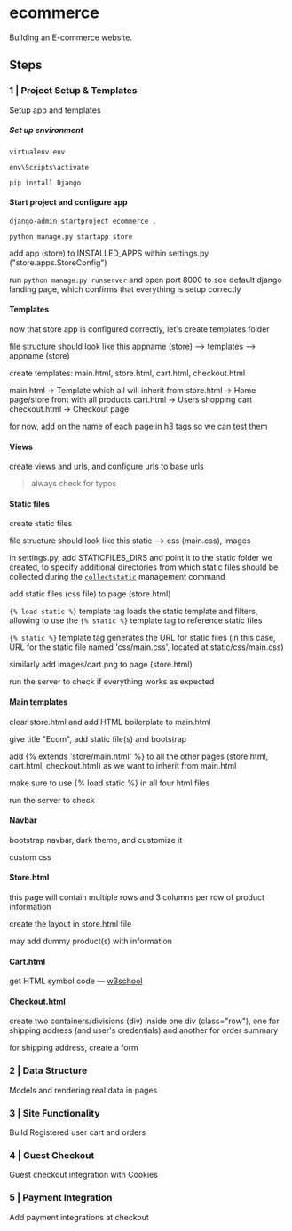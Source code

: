 # ecommerce
Building an E-commerce website.

## Steps

### 1 | Project Setup & Templates
Setup app and templates

##### Set up environment

`virtualenv env`

`env\Scripts\activate`

`pip install Django`

#### Start project and configure app

`django-admin startproject ecommerce .`

`python manage.py startapp store`

add app (store) to INSTALLED_APPS within settings.py ("store.apps.StoreConfig")

run `python manage.py runserver` and open port 8000 to see default django landing page, which confirms that everything is setup correctly

#### Templates

now that store app is configured correctly, let's create templates folder

file structure should look like this appname (store) --> templates --> appname (store)

create templates: main.html, store.html, cart.html, checkout.html

main.html → Template which all will inherit from
store.html → Home page/store front with all products
cart.html → Users shopping cart
checkout.html → Checkout page

for now, add on the name of each page in h3 tags so we can test them

#### Views

create views and urls, and configure urls to base urls

> always check for typos

#### Static files

create static files

file structure should look like this static --> css (main.css), images

in settings.py, add STATICFILES_DIRS and point it to the static folder we created, to specify additional directories from which static files should be collected during the [`collectstatic`](https://docs.djangoproject.com/en/5.0/ref/contrib/staticfiles/#collectstatic) management command

add static files (css file) to page (store.html)

`{% load static %}` template tag loads the static template and filters, allowing to use the `{% static %}` template tag to reference static files

`{% static %}` template tag generates the URL for static files (in this case, URL for the static file named 'css/main.css', located at static/css/main.css)

similarly add images/cart.png to page (store.html)

run the server to check if everything works as expected

#### Main templates

clear store.html and add HTML boilerplate to main.html

give title "Ecom", add static file(s) and bootstrap

add {% extends 'store/main.html' %} to all the other pages (store.html, cart.html, checkout.html) as we want to inherit from main.html

make sure to use {% load static %} in all four html files

run the server to check

#### Navbar

bootstrap navbar, dark theme, and customize it

custom css

#### Store.html

this page will contain multiple rows and 3 columns per row of product information

create the layout in store.html file

may add dummy product(s) with information

#### Cart.html

get HTML symbol code — [w3school](https://www.w3schools.com/charsets/ref_utf_arrows.asp)

#### Checkout.html

create two containers/divisions (div) inside one div (class="row"), one for shipping address (and user's credentials) and another for order summary

for shipping address, create a form

### 2 | Data Structure
Models and rendering real data in pages

### 3 | Site Functionality
Build Registered user cart and orders

### 4 | Guest Checkout
Guest checkout integration with Cookies

### 5 | Payment Integration
Add payment integrations at checkout